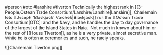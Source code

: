 #person #otc #lanshire #tiverton 
Technically the highest rank in [[3-People/Ostean Trade Consortium/Lanshire/Lanshire|Lanshire]], Charlemain lets [[Joseph 'Blackjack' Varchek|Blackjack]] run the [[Ostean Trade Consortium|OTC]] and the Navy, and he handles the day to day governance of the largest of the Island States in Naia.  Not much in known about him or the rest of [[House Tiverton]], as he is a very private, almost secretive man.  While he is often at ceremonies and such, he rarely speaks.

![[Charlemain Tiverton.png]]